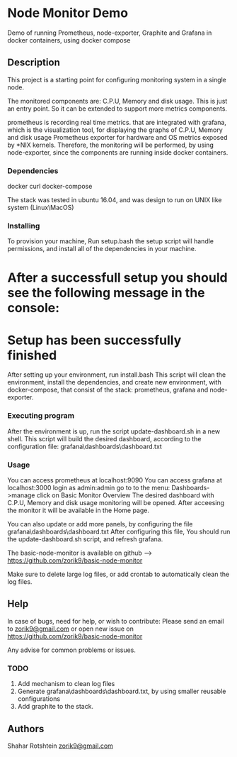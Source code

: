 # Node Monitor Demo

Demo of running Prometheus, node-exporter, Graphite and Grafana in docker containers, using docker compose

## Description

This project is a starting point for configuring monitoring system in a single node.

The monitored components are: C.P.U, Memory and disk usage.
This is just an entry point. So it can be extended to support more metrics components.

prometheus is recording real time metrics.
that are integrated with grafana, which is the visualization tool,
for displaying the graphs of C.P.U, Memory and disk usage
Prometheus exporter for hardware and OS metrics exposed by *NIX kernels.
Therefore, the monitoring will be performed, by using node-exporter,
since the components are running inside docker containers.


### Dependencies
docker
curl
docker-compose

The stack was tested in ubuntu 16.04, and was design to run on UNIX like system (Linux\MacOS)


### Installing

To provision your machine, Run setup.bash
the setup script will handle permissions, and install all of the dependencies in your machine.

After a successfull setup you should see the following message in the console:
====================================
Setup has been successfully finished
====================================


After setting up your environment, run install.bash
This script will clean the environment, install the dependencies,
and create new environment, with docker-compose,
that consist of the stack: prometheus, grafana and node-exporter.


### Executing program

After the environment is up, run the script update-dashboard.sh in a new shell.
This script will build the desired dashboard, according to the configuration file: grafana\dashboards\dashboard.txt


### Usage

You can access prometheus at localhost:9090
You can access grafana at localhost:3000
login as admin:admin
go to to the menu: Dashboards->manage
click on Basic Monitor Overview
The desired dashboard with C.P.U, Memory and disk usage monitoring will be opened.
After acceesing the monitor it will be available in the Home page.

You can also update or add more panels, by configuring the file grafana\dashboards\dashboard.txt
After configuring this file, You should run the update-dashboard.sh script, and refresh grafana.


The basic-node-monitor is available on github --> https://github.com/zorik9/basic-node-monitor

Make sure to delete large log files, or add crontab to automatically clean the log files.


## Help

In case of bugs, need for help, or wish to contribute:
Please send an email to zorik9@gmail.com or open new issue on https://github.com/zorik9/basic-node-monitor

Any advise for common problems or issues.


### TODO
1. Add mechanism to clean log files
2. Generate grafana\dashboards\dashboard.txt, by using smaller reusable configurations
3. Add graphite to the stack.


## Authors

Shahar Rotshtein	zorik9@gmail.com
